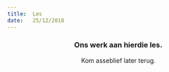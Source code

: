 ```yaml
---
title:  Les
date:   25/12/2018
---
```


### <center>Ons werk aan hierdie les.</center>
<center>Kom asseblief later terug.</center>